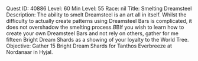 Quest ID: 40886
Level: 60
Min Level: 55
Race: nil
Title: Smelting Dreamsteel
Description: The ability to smelt Dreamsteel is an art all in itself. Whilst the difficulty to actually create patterns using Dreamsteel Bars is complicated, it does not overshadow the smelting process.$B$BIf you wish to learn how to create your own Dreamsteel Bars and not rely on others, gather for me fifteen Bright Dream Shards as a showing of your loyalty to the World Tree.
Objective: Gather 15 Bright Dream Shards for Tanthos Everbreeze at Nordanaar in Hyjal.
